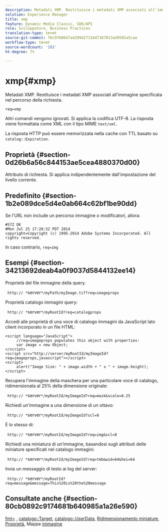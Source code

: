 ```yaml
---
description: Metadati XMP. Restituisce i metadati XMP associati all'immagine specificata nel percorso della richiesta.
solution: Experience Manager
title: xmp
feature: Dynamic Media Classic, SDK/API
role: Sviluppatore, Business Practices
translation-type: tm+mt
source-git-commit: f6c97606d7a4209427316d7367013ad9585a5cae
workflow-type: tm+mt
source-wordcount: '183'
ht-degree: 7%

---
```



# xmp{#xmp}

Metadati XMP. Restituisce i metadati XMP associati all&#39;immagine specificata nel percorso della richiesta.

`req=xmp`

Altri comandi vengono ignorati. Si applica la codifica UTF-8. La risposta viene formattata come XML con il tipo MIME `text/xml`.

La risposta HTTP può essere memorizzata nella cache con TTL basato su `catalog::Expiration`.

## Proprietà {#section-0d26b6a56c844153ae5cea4880370d00}

Attributo di richiesta. Si applica indipendentemente dall&#39;impostazione del livello corrente.

## Predefinito {#section-1b2e089dce5d4e0ab664c62bf1be90dd}

Se l&#39;URL non include un percorso immagine o modificatori, allora:

```
#S7Z OK 
#Mon Jul 25 17:28:32 PDT 2014 
copyright=Copyright (c) 1995-2014 Adobe Systems Incorporated. All rights reserved.
```

In caso contrario, `req=img`

## Esempi {#section-34213692deab4a0f9037d5844132ee14}

Proprietà del file immagine della query.

` http:// *`server`*/myPath/myImage.tif?req=imageprops`

Proprietà catalogo immagini query:

` http:// *`server`*/myRootId?req=catalogprops`

Accedi alle proprietà di una voce di catalogo immagini da JavaScript lato client incorporato in un file HTML:

```
<script language="JavaScript"> 
     //req=imageprops populates this object with properties: 
     var image = new Object; 
</script> 
<script src="http://server/myRootId/myImageId?req=imageprops,javascript"></script> 
<script> 
     alert("Image Size: " + image.width + " x " + image.height); 
</script>
```

Recupera l&#39;immagine della maschera per una particolare voce di catalogo, ridimensionata al 25% della dimensione originale:

` http:// *`server`*/myRootId/myImageId?req=mask&scale=0.25`

Richiedi un&#39;immagine a una dimensione di un ottavo:

` http:// *`server`*/myRootId/myImageId?scl=8`

È lo stesso di:

` http:// *`server`*/myRootId/myImageId?req=img&scl=8`

Richiedi una miniatura di un’immagine, basandosi sugli attributi delle miniature specificati nel catalogo immagini:

` http:// *`server`*/myRootId/myImageId?req=tmb&wid=64&hei=64`

Invia un messaggio di testo ai log del server:

` http:// *`server`*/myRootId?req=message&message=This%20is%20the%20message`

## Consultate anche {#section-80cb0892c9174681b640985a1a26e590}

[fmt=](../../../../../../is-api/http-ref/image-serving-api-ref/c-http-protocol-reference/c-command-reference/r-is-http-fmt.md#reference-cdf10043423b45ba9fe15157fb3ae37a) ,  [catalogo::Target](/help/aem-is-ir-api/is-api/image-catalog/image-serving-api-ref/c-image-catalog-reference/c-image-svg-data-reference/c-image-data-reference/r-targets-cat.md),  [catalogo::UserData](/help/aem-is-ir-api/is-api/image-catalog/image-serving-api-ref/c-image-catalog-reference/c-image-svg-data-reference/c-image-data-reference/r-userdata-cat.md),  [Ridimensionamento miniature](../../../../../../is-api/http-ref/image-serving-api-ref/c-http-protocol-reference/c-notes-on-server-behavior/r-thumbnail-scaling.md#reference-0f71817f721d4913b34816758d69b07f),  [Proprietà](../../../../../../is-api/http-ref/image-serving-api-ref/c-http-protocol-reference/c-response-data/c-properties/c-properties.md#concept-49c609fd6de942cab422ee412353c9d9), Mappe  [immagine](../../../../../../is-api/http-ref/image-serving-api-ref/c-http-protocol-reference/c-syntax-and-features/r-image-maps.md#reference-ff7d1bac2a064104b0c508a81316fdab)
